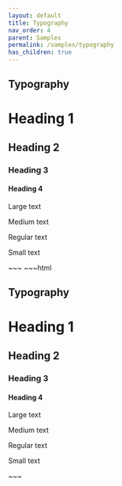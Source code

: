 ```yaml
---
layout: default
title: Typography
nav_order: 4
parent: Samples
permalink: /samples/typography
has_children: true
---
```


<body class="bg-gray-100">
    <div class="container my-8 mx-auto shadow-lg p-8 rounded shadow-md-md bg-white max-w-6xl">
        <h2 class="mb-4">Typography</h2>
        <h1>Heading 1</h1>
        <h2>Heading 2</h2>
        <h3>Heading 3</h3>
        <h4>Heading 4</h4>
        <p class="text-2xl">Large text</p>
        <p class="text-xl">Medium text</p>
        <p class="text-base">Regular text</p>
        <p class="text-sm">Small text</p>
    </div>
</body>
~~~
~~~html
<body class="bg-gray-100">
    <div class="container my-8 mx-auto shadow-lg p-8 rounded shadow-md-md bg-white max-w-6xl">
        <h2 class="mb-4">Typography</h2>
        <h1>Heading 1</h1>
        <h2>Heading 2</h2>
        <h3>Heading 3</h3>
        <h4>Heading 4</h4>
        <p class="text-2xl">Large text</p>
        <p class="text-xl">Medium text</p>
        <p class="text-base">Regular text</p>
        <p class="text-sm">Small text</p>
    </div>
</body>
~~~
